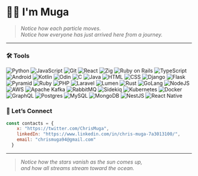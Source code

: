 # 👋🏿 I'm Muga

> *Notice how each particle moves.*<br/>
> *Notice how everyone has just arrived here from a journey.*

<hr/>

### 🛠️ Tools
![Python](https://img.shields.io/badge/-Python-3776AB?style=flat&logo=python&logoColor=white) ![JavaScript](https://img.shields.io/badge/-JavaScript-F7DF1E?style=flat&logo=javascript&logoColor=black) ![Git](https://img.shields.io/badge/-Git-F05032?style=flat&logo=git&logoColor=white) ![React](https://img.shields.io/badge/React-61DAFB?style=flat&logo=react&logoColor=white) ![Zig](https://img.shields.io/badge/Zig-F7A41D?style=flat&logo=zig&logoColor=white) ![Ruby on Rails](https://img.shields.io/badge/Ruby_on_Rails-CC0000?style=flat&logo=ruby-on-rails&logoColor=white) ![TypeScript](https://img.shields.io/badge/TypeScript-3178C6?style=flat&logo=typescript&logoColor=white) ![Android](https://img.shields.io/badge/Android-3DDC84?style=flat&logo=android&logoColor=white) ![Kotlin](https://img.shields.io/badge/Kotlin-7F52FF?style=flat&logo=kotlin&logoColor=white) ![Odin](https://img.shields.io/badge/Odin-2A6B8F?style=flat) ![C](https://img.shields.io/badge/C-A8B9CC?style=flat&logo=c&logoColor=white) ![Java](https://img.shields.io/badge/Java-007396?style=flat&logo=java&logoColor=white) ![HTML](https://img.shields.io/badge/HTML-E34F26?style=flat&logo=html5&logoColor=white) ![CSS](https://img.shields.io/badge/CSS-1572B6?style=flat&logo=css3&logoColor=white) ![Django](https://img.shields.io/badge/Django-092E20?style=flat&logo=django&logoColor=white) ![Flask](https://img.shields.io/badge/Flask-000000?style=flat&logo=flask&logoColor=white) ![Pyramid](https://img.shields.io/badge/Pyramid-2A2A2A?style=flat) ![Ruby](https://img.shields.io/badge/Ruby-CC342D?style=flat&logo=ruby&logoColor=white) ![PHP](https://img.shields.io/badge/PHP-777BB4?style=flat&logo=php&logoColor=white) ![Laravel](https://img.shields.io/badge/Laravel-FF2D20?style=flat&logo=laravel&logoColor=white) ![Lumen](https://img.shields.io/badge/Lumen-E74430?style=flat) ![Rust](https://img.shields.io/badge/Rust-DEA584?style=flat&logo=rust&logoColor=white) ![GoLang](https://img.shields.io/badge/Go-00ADD8?style=flat&logo=go&logoColor=white) ![NodeJS](https://img.shields.io/badge/Node.js-339933?style=flat&logo=node.js&logoColor=white) ![AWS](https://img.shields.io/badge/AWS-232F3E?style=flat&logo=amazon-aws&logoColor=white) ![Apache Kafka](https://img.shields.io/badge/Apache_Kafka-231F20?style=flat&logo=apache-kafka&logoColor=white) ![RabbitMQ](https://img.shields.io/badge/RabbitMQ-FF6600?style=flat&logo=rabbitmq&logoColor=white) ![Sidekiq](https://img.shields.io/badge/Sidekiq-BB3526?style=flat) ![Kubernetes](https://img.shields.io/badge/Kubernetes-326CE5?style=flat&logo=kubernetes&logoColor=white) ![Docker](https://img.shields.io/badge/Docker-2496ED?style=flat&logo=docker&logoColor=white) ![GraphQL](https://img.shields.io/badge/GraphQL-E10098?style=flat&logo=graphql&logoColor=white) ![Postgres](https://img.shields.io/badge/Postgres-4169E1?style=flat&logo=postgresql&logoColor=white) ![MySQL](https://img.shields.io/badge/MySQL-4479A1?style=flat&logo=mysql&logoColor=white) ![MongoDB](https://img.shields.io/badge/MongoDB-47A248?style=flat&logo=mongodb&logoColor=white) ![NestJS](https://img.shields.io/badge/NestJS-E0234E?style=flat&logo=nestjs&logoColor=white) ![React Native](https://img.shields.io/badge/React_Native-61DAFB?style=flat&logo=react&logoColor=white)

### 🔗 Let’s Connect
```js
const contacts = { 
    x: "https://twitter.com/ChrisMuga",
    linkedIn: "https://www.linkedin.com/in/chris-muga-7a3013100/",
    email: "chrismuga94@gmail.com"
  }
```
<hr/>

> *Notice how the stars vanish as the sun comes up,*<br/>
> *and how all streams stream toward the ocean.*

